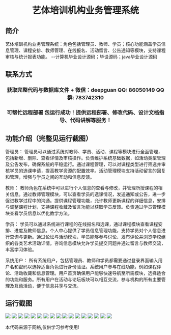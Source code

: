 <p><h1 align="center">艺体培训机构业务管理系统</h1></p>

## 简介
艺体培训机构业务管理系统：角色包括管理员、教师、学员；核心功能涵盖学员信息管理、课程安排、教师管理、在线报名、活动留言、公告通知等模块，支持课程审核与统计报表功能。    --计算机毕业设计源码；毕设源码；java毕业设计源码


## 联系方式
<p><h3 align="center">获取完整代码与数据库文件 + 微信：deepguan QQ: 86050149 QQ群: 783742310</h3></p>
<p><h3 align="center">可帮忙远程部署 包运行成功！提供远程部署、修改代码、设计文档指导、代码讲解等服务！</h3></p>

## 功能介绍（完整见运行截图）
管理员： 管理员可以通过系统对教师、学员、活动、课程等模块进行全面管理，包括新增、删除、查看详情及审核操作。负责维护系统基础数据，如活动类型管理及公告发布，确保系统的平稳运行。通过课程管理，可以对课程类型进行筛选并审核学员的选课申请，提高教学资源的配置效率。活动管理模块支持活动留言的回复和管理，增强与学员之间的互动和信息反馈。

教师： 教师角色在系统中可以进行个人信息的查看与修改，并管理所授课程的相关信息。通过教师管理模块，可以查看学员的选课情况，发送通知或公告，进一步促进教学过程中的沟通。提供课程管理功能，允许教师更新课程的详细信息，安排与调整课程计划，支持课程收藏及留言功能以获取学员反馈。负责通过学员管理模块查看学员信息以优化教学方法。

学员： 学员可以通过系统进行课程的在线报名和选课，通过课程模块查看课程安排、进度及教师信息。个人中心提供了学员信息管理功能，支持学员对个人信息进行查询与更新。通过论坛与活动模块，学员能够参与讨论、发布评论并浏览学校组织的各类艺术活动详情。咨询信息模块允许学员提交问题并通过留言与教师交流，丰富学习体验。

系统用户： 所有系统用户，包括管理员、教师和学员都需要通过登录界面输入用户名和密码以选择适当角色进行身份验证。系统用户参与在线功能，例如课程评论、活动收藏和信息管理。用户首页确保用户能够快速导航至所需模块，选择适合的功能和服务。所有用户在活动与论坛板块可以相互交流，参与机构的所有主要管理及互动活动，便于信息共享与交流。


## 运行截图
![](img/001.jpg)
![](img/002.jpg)
![](img/003.jpg)
![](img/004.jpg)
![](img/005.jpg)
![](img/006.jpg)
![](img/007.jpg)
![](img/008.jpg)
![](img/009.jpg)
![](img/010.jpg)
![](img/011.jpg)
![](img/012.jpg)
![](img/013.jpg)
![](img/014.jpg)
![](img/015.jpg)
![](img/016.jpg)
![](img/017.jpg)

<p>本代码来源于网络,仅供学习参考使用!</p>
